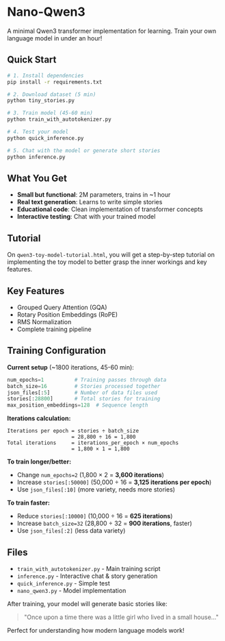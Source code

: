 # Nano-Qwen3

A minimal Qwen3 transformer implementation for learning. Train your own language model in under an hour!

## Quick Start

```bash
# 1. Install dependencies
pip install -r requirements.txt

# 2. Download dataset (5 min)
python tiny_stories.py

# 3. Train model (45-60 min)
python train_with_autotokenizer.py

# 4. Test your model
python quick_inference.py

# 5. Chat with the model or generate short stories
python inference.py
```

## What You Get

- **Small but functional**: 2M parameters, trains in ~1 hour
- **Real text generation**: Learns to write simple stories
- **Educational code**: Clean implementation of transformer concepts
- **Interactive testing**: Chat with your trained model

## Tutorial

On `qwen3-toy-model-tutorial.html`, you will get a step-by-step tutorial on implementing the toy model
to better grasp the inner workings and key features.


## Key Features

- Grouped Query Attention (GQA) 
- Rotary Position Embeddings (RoPE)
- RMS Normalization
- Complete training pipeline

## Training Configuration

**Current setup** (~1800 iterations, 45-60 min):
```python
num_epochs=1          # Training passes through data
batch_size=16         # Stories processed together
json_files[:5]        # Number of data files used
stories[:28800]       # Total stories for training
max_position_embeddings=128  # Sequence length
```

**Iterations calculation:**
```
Iterations per epoch = stories ÷ batch_size
                     = 28,800 ÷ 16 = 1,800
Total iterations     = iterations_per_epoch × num_epochs
                     = 1,800 × 1 = 1,800
```

**To train longer/better:**
- Change `num_epochs=2` (1,800 × 2 = **3,600 iterations**)
- Increase `stories[:50000]` (50,000 ÷ 16 = **3,125 iterations per epoch**)
- Use `json_files[:10]` (more variety, needs more stories)

**To train faster:**
- Reduce `stories[:10000]` (10,000 ÷ 16 = **625 iterations**)
- Increase `batch_size=32` (28,800 ÷ 32 = **900 iterations**, faster)
- Use `json_files[:2]` (less data variety)

## Files

- `train_with_autotokenizer.py` - Main training script
- `inference.py` - Interactive chat & story generation  
- `quick_inference.py` - Simple test
- `nano_qwen3.py` - Model implementation

After training, your model will generate basic stories like:
> "Once upon a time there was a little girl who lived in a small house..."

Perfect for understanding how modern language models work!